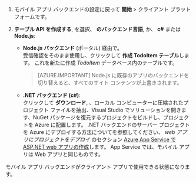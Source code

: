 
1. モバイル アプリ バックエンドの設定に戻って **開始** > クライアント プラットフォームです。 

2.  **テーブル API を作成する**, を選択、 **のバックエンド言語**, か、 **c#** または **Node.js**:

    + **Node.js バックエンド** (ポータル) 経由で。  
    受信確認をそのまま使用し、クリックして **作成 TodoItem テーブル**します。 これを新たに作成 *TodoItem* データベース内のテーブルです。
     
        >[AZURE.IMPORTANT] Node.js に既存のアプリのバックエンドを切り替えると、すべてのサイト コンテンツが上書きされます。

    + **.NET バックエンド (c#)**:  
    クリックして **ダウンロード**, 、ローカル コンピューターに圧縮されたプロジェクト ファイルを抽出、Visual Studio でソリューションを開きます、NuGet パッケージを復元するプロジェクトをビルドし、プロジェクトを Azure に配置します。 .NET バックエンドのサーバー プロジェクトを Azure にデプロイする方法についてを参照してください、 *web アプリにプロジェクトをデプロイ* のセクション  [Azure App Service で ASP.NET web アプリの作成](../articles/app-service-web/web-sites-dotnet-get-started.md#deploy-the-project-to-the-web-app)します。 App Service では、モバイル アプリは Web アプリと同じものです。
     
モバイル アプリ バックエンドがクライアント アプリで使用できる状態になります。

